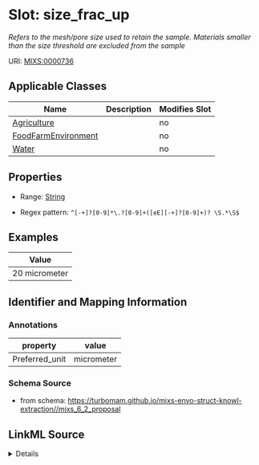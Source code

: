 # Slot: size_frac_up


_Refers to the mesh/pore size used to retain the sample. Materials smaller than the size threshold are excluded from the sample_



URI: [MIXS:0000736](https://w3id.org/mixs/0000736)



<!-- no inheritance hierarchy -->




## Applicable Classes

| Name | Description | Modifies Slot |
| --- | --- | --- |
[Agriculture](Agriculture.md) |  |  no  |
[FoodFarmEnvironment](FoodFarmEnvironment.md) |  |  no  |
[Water](Water.md) |  |  no  |







## Properties

* Range: [String](String.md)

* Regex pattern: `^[-+]?[0-9]*\.?[0-9]+([eE][-+]?[0-9]+)? \S.*\S$`






## Examples

| Value |
| --- |
| 20 micrometer |

## Identifier and Mapping Information





### Annotations

| property | value |
| --- | --- |
| Preferred_unit | micrometer |



### Schema Source


* from schema: https://turbomam.github.io/mixs-envo-struct-knowl-extraction//mixs_6_2_proposal




## LinkML Source

<details>
```yaml
name: size_frac_up
annotations:
  Preferred_unit:
    tag: Preferred_unit
    value: micrometer
description: Refers to the mesh/pore size used to retain the sample. Materials smaller
  than the size threshold are excluded from the sample
title: size-fraction upper threshold
notes:
- upper
examples:
- value: 20 micrometer
from_schema: https://turbomam.github.io/mixs-envo-struct-knowl-extraction//mixs_6_2_proposal
rank: 1000
slot_uri: MIXS:0000736
multivalued: false
alias: size_frac_up
domain_of:
- Agriculture
- FoodFarmEnvironment
- Water
range: string
required: false
recommended: false
pattern: ^[-+]?[0-9]*\.?[0-9]+([eE][-+]?[0-9]+)? \S.*\S$

```
</details>